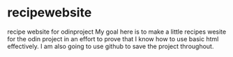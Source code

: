 # recipewebsite
recipe website for odinproject
My goal here is to make a little recipes wesite for the odin project in an effort to prove that I know how to use basic html effectively. I am also going to use github to save the project throughout.
